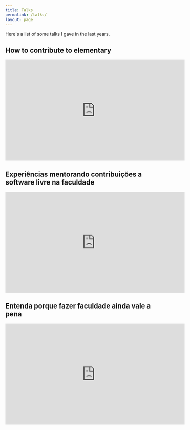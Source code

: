 ```yaml
---
title: Talks
permalink: /talks/
layout: page
---
```


Here's a list of some talks I gave in the last years. 


## How to contribute to elementary

<iframe width="560" height="315" src="https://www.youtube-nocookie.com/embed/gt-i72QL7hU" title="YouTube video player" frameborder="0" allow="accelerometer; autoplay; clipboard-write; encrypted-media; gyroscope; picture-in-picture" allowfullscreen></iframe>

## Experiências mentorando contribuições a software livre na faculdade

<iframe width="560" height="315" src="https://www.youtube-nocookie.com/embed/mZnOf7BH4kY" title="YouTube video player" frameborder="0" allow="accelerometer; autoplay; clipboard-write; encrypted-media; gyroscope; picture-in-picture" allowfullscreen></iframe>


## Entenda porque fazer faculdade ainda vale a pena

<iframe width="560" height="315" src="https://www.youtube-nocookie.com/embed/yCXxcNnOFNY" title="YouTube video player" frameborder="0" allow="accelerometer; autoplay; clipboard-write; encrypted-media; gyroscope; picture-in-picture" allowfullscreen></iframe>

